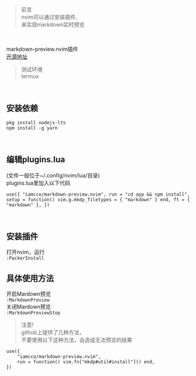> 前言  
nvim可以通过安装插件,    
来实现markdown实时预览  
<br/>

markdown-preview.nvim插件  
[开源地址](https://github.com/iamcco/markdown-preview.nvim)
<br/>

> 测试环境  
termux
<br/>

## 安装依赖  
```
pkg install nodejs-lts
npm install -g yarn
```
<br/>

## 编辑plugins.lua  
(文件一般位于~/.config/nvim/lua/目录)  
plugins.lua里加入以下代码  
```
use({ "iamcco/markdown-preview.nvim", run = "cd app && npm install", setup = function() vim.g.mkdp_filetypes = { "markdown" } end, ft = { "markdown" }, })
```
<br/>

## 安装插件  
打开nvim，运行  
`:PackerInstall`
<br/>

## 具体使用方法  
开启Mardown预览  
`:MarkdownPreview`   
关闭Mardown预览  
`:MarkdownPreviewStop`
 <br/>

> 注意!  
> github上提供了几种方法，  
> 不要使用以下这种方法，会造成无法预览的结果  
```
use({  
    "iamcco/markdown-preview.nvim",  
    run = function() vim.fn["mkdp#util#install"]() end,  
})  
```

